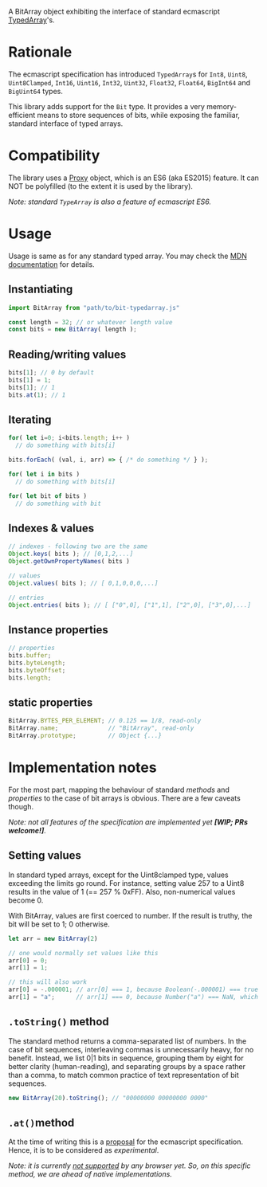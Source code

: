 A BitArray object exhibiting the interface of standard ecmascript [TypedArray](https://developer.mozilla.org/en-US/docs/Web/JavaScript/Reference/Global_Objects/TypedArray)'s.

# Rationale

The ecmascript specification has introduced `TypedArray`s for `Int8`, `Uint8`, `Uint8Clamped`, 
`Int16`, `Uint16`, `Int32`, `Uint32`, `Float32`, `Float64`, `BigInt64` and `BigUint64` types.

This library adds support for the `Bit` type. It provides a very memory-efficient means 
to store sequences of bits, while exposing the familiar, standard interface of typed arrays.

# Compatibility

The library uses a [Proxy](https://caniuse.com/?search=Proxy) object,
which is an ES6 (aka ES2015) feature. It can NOT be polyfilled (to the extent it is used by the library).

_Note: standard `TypeArray` is also a feature of ecmascript ES6._

# Usage

Usage is same as for any standard typed array. You may check the [MDN documentation](https://developer.mozilla.org/en-US/docs/Web/JavaScript/Reference/Global_Objects/TypedArray)
for details.

## Instantiating

```javascript
import BitArray from "path/to/bit-typedarray.js"

const length = 32; // or whatever length value
const bits = new BitArray( length );
```

## Reading/writing values
```javascript
bits[1]; // 0 by default
bits[1] = 1; 
bits[1]; // 1
bits.at(1); // 1

```

## Iterating
```javascript
for( let i=0; i<bits.length; i++ ) 
  // do something with bits[i]

bits.forEach( (val, i, arr) => { /* do something */ } );

for( let i in bits ) 
  // do something with bits[i]

for( let bit of bits ) 
  // do something with bit
```

## Indexes & values

```javascript
// indexes - following two are the same
Object.keys( bits ); // [0,1,2,...]
Object.getOwnPropertyNames( bits )

// values
Object.values( bits ); // [ 0,1,0,0,0,...]

// entries
Object.entries( bits ); // [ ["0",0], ["1",1], ["2",0], ["3",0],...]
```

## Instance properties

```javascript
// properties
bits.buffer;
bits.byteLength;
bits.byteOffset;
bits.length;

```

## static properties

```javascript
BitArray.BYTES_PER_ELEMENT; // 0.125 == 1/8, read-only
BitArray.name;              // "BitArray", read-only
BitArray.prototype;         // Object {...}
```

# Implementation notes

For the most part, mapping the behaviour of standard _methods_ and _properties_ 
to the case of bit arrays is obvious. There are a few caveats though.

_Note: not all features of the specification are implemented yet **[WIP; PRs welcome!]**._

## Setting values

In standard typed arrays, except for the Uint8clamped type, values exceeding the limits go round. 
For instance, setting value 257 to a Uint8 results in the value of 1 (== 257 % 0xFF). 
Also, non-numerical values become 0.

With BitArray, values are first coerced to number. If the result is truthy, the bit will be set to 1; 0 otherwise.

```javascript
let arr = new BitArray(2)

// one would normally set values like this
arr[0] = 0;
arr[1] = 1;

// this will also work
arr[0] = -.000001; // arr[0] === 1, because Boolean(-.000001) === true
arr[1] = "a";      // arr[1] === 0, because Number("a") === NaN, which is falsy
```

## `.toString()` method

The standard method returns a comma-separated list of numbers. In the case of bit sequences, 
interleaving commas is unnecessarily heavy, for no benefit. Instead, we list 0|1 bits in sequence,
grouping them by eight for better clarity (human-reading), and separating groups by a space
rather than a comma, to match common practice of text representation of bit sequences.

```javascript
new BitArray(20).toString(); // "00000000 00000000 0000"
```

## `.at()`method

At the time of writing this is a [proposal](https://tc39.es/proposal-relative-indexing-method/#sec-%typedarray.prototype%-additions)
for the ecmascript specification. Hence, it is to be considered as _experimental_.

_Note: it is currently [not supported](https://developer.mozilla.org/en-US/docs/Web/JavaScript/Reference/Global_Objects/TypedArray/at#browser_compatibility) 
by any browser yet. So, on this specific method, we are ahead of native implementations._
